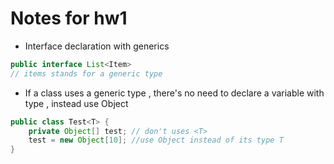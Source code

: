 # Notes for hw1

- Interface declaration with generics

```java
public interface List<Item>
// items stands for a generic type
```

- If a class uses a generic type <T>, there's no need to declare a variable with type <T>, instead use Object

```java
public class Test<T> {
    private Object[] test; // don't uses <T>
    test = new Object[10]; //use Object instead of its type T
}
```





 




